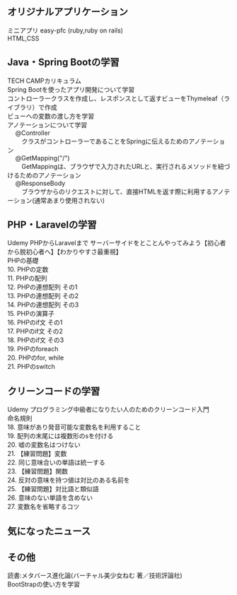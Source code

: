 ## オリジナルアプリケーション
ミニアプリ easy-pfc (ruby,ruby on rails)    
HTML,CSS

## Java・Spring Bootの学習
TECH CAMPカリキュラム  
Spring Bootを使ったアプリ開発について学習  
コントローラークラスを作成し、レスポンスとして返すビューをThymeleaf（ライブラリ）で作成  
ビューへの変数の渡し方を学習  
アノテーションについて学習  
&emsp; @Controller  
&emsp;&emsp; クラスがコントローラーであることをSpringに伝えるためのアノテーション  
&emsp; @GetMapping("/")  
&emsp;&emsp; GetMappingは、ブラウザで入力されたURLと、実行されるメソッドを紐づけるためのアノテーション  
&emsp; @ResponseBody  
&emsp;&emsp; ブラウザからのリクエストに対して、直接HTMLを返す際に利用するアノテーション(通常あまり使用されない)  

## PHP・Laravelの学習
Udemy PHPからLaravelまで サーバーサイドをとことんやってみよう【初心者から脱初心者へ】【わかりやすさ最重視】    
PHPの基礎  
10. PHPの定数  
11. PHPの配列  
12. PHPの連想配列 その1  
13. PHPの連想配列 その2  
14. PHPの連想配列 その3  
15. PHPの演算子  
16. PHPのif文 その1  
17. PHPのif文 その2  
18. PHPのif文 その3  
19. PHPのforeach  
20. PHPのfor, while  
21. PHPのswitch  
  
## クリーンコードの学習
Udemy プログラミング中級者になりたい人のためのクリーンコード入門    
命名規則  
18. 意味があり発音可能な変数名を利用すること  
19. 配列の末尾には複数形のsを付ける  
20. 嘘の変数名はつけない  
21. 【練習問題】変数  
22. 同じ意味合いの単語は統一する  
23. 【練習問題】関数  
24. 反対の意味を持つ値は対比のある名前を  
25. 【練習問題】対比語と類似語  
26. 意味のない単語を含めない  
27. 変数名を省略するコツ  


## 気になったニュース  


## その他
読書:メタバース進化論(バーチャル美少女ねむ 著／技術評論社)  
BootStrapの使い方を学習
